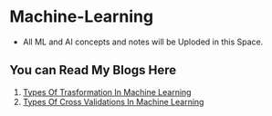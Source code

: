 # Machine-Learning

* All ML and AI concepts and notes will be Uploded in this Space. 


## You can Read My Blogs Here

1) [Types Of Trasformation In Machine Learning](https://dataisamazing.blogspot.com/2021/05/types-of-transformations-in-machine.html)
2) [Types Of Cross Validations In Machine Learning](https://dataisamazing.blogspot.com/2021/05/types-of-cross-validations.html)
